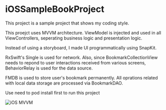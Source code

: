 # iOSSampleBookProject

This project is a sample project that shows my coding style.

This proejct uses MVVM architecture. ViewModel is injected and used in all ViewControllers, seperating business logic and presentation logic.

Instead of using a storyboard, I made UI programmatically using SnapKit.

RxSwift's Single is used for network. Also, since BookmarkCollectionView needs to repond to user interactions received from various screens, BehaviorRelay is used for the data source.

FMDB is used to store user's bookmark permanently. All oprations related with local data storage are processed via BookmarkDAO.

Use need to pod install first to run this project

![iOS MVVM](https://user-images.githubusercontent.com/69378425/164171073-f5219a28-5415-4ea8-8cec-331ca5e5f5e6.JPG)

